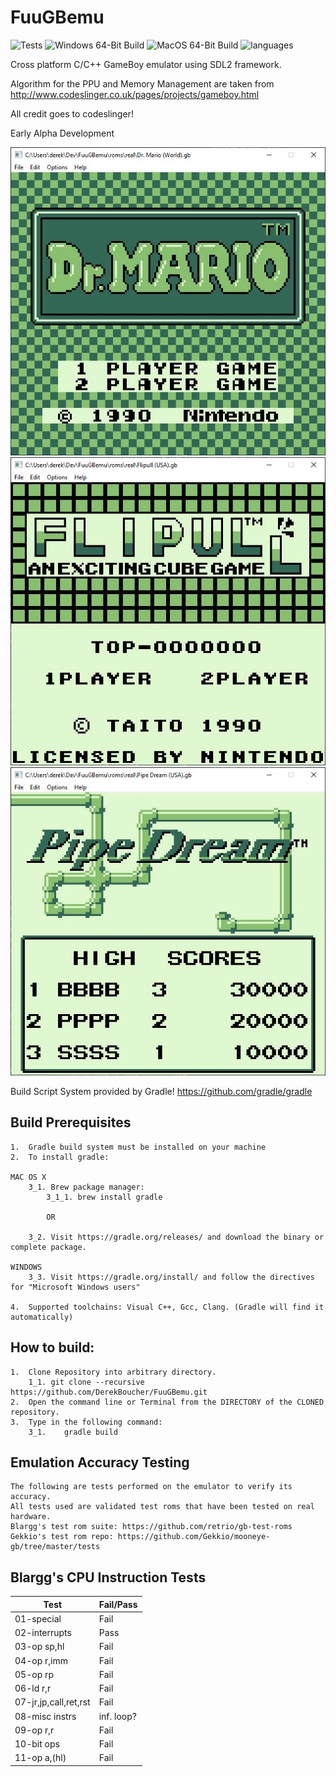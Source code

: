 # FuuGBemu
![Tests](https://github.com/DerekBoucher/FuuGBemu/workflows/Tests/badge.svg?event=push)    ![Windows 64-Bit Build](https://github.com/DerekBoucher/FuuGBemu/workflows/Windows%2064-Bit%20Build/badge.svg?event=push)    ![MacOS 64-Bit Build](https://github.com/DerekBoucher/FuuGBemu/workflows/MacOS%2064-Bit%20Build/badge.svg?event=push)    ![languages](https://img.shields.io/github/languages/top/DerekBoucher/FuuGBemu)

Cross platform C/C++ GameBoy emulator using SDL2 framework.

Algorithm for the PPU and Memory Management are taken from http://www.codeslinger.co.uk/pages/projects/gameboy.html

All credit goes to codeslinger!

Early Alpha Development

![](images/DrMario.JPG)
![](images/Flipull.JPG)
![](images/PipeDream.JPG)

Build Script System provided by Gradle! https://github.com/gradle/gradle

## Build Prerequisites
    1.  Gradle build system must be installed on your machine
    2.  To install gradle:

    MAC OS X
        3_1. Brew package manager:
            3_1_1. brew install gradle

            OR

        3_2. Visit https://gradle.org/releases/ and download the binary or complete package.
    
    WINDOWS
        3_3. Visit https://gradle.org/install/ and follow the directives for "Microsoft Windows users"
    
    4.  Supported toolchains: Visual C++, Gcc, Clang. (Gradle will find it automatically)


## How to build:

    1.  Clone Repository into arbitrary directory.
        1_1. git clone --recursive https://github.com/DerekBoucher/FuuGBemu.git
    2.  Open the command line or Terminal from the DIRECTORY of the CLONED repository.
    3.  Type in the following command:
        3_1.    gradle build

## Emulation Accuracy Testing

	The following are tests performed on the emulator to verify its accuracy.
	All tests used are validated test roms that have been tested on real hardware.
	Blargg's test rom suite: https://github.com/retrio/gb-test-roms
	Gekkio's test rom repo: https://github.com/Gekkio/mooneye-gb/tree/master/tests

## Blargg's CPU Instruction Tests
| Test 		| Fail/Pass |
|------			|-------|
|01-special		| Fail	|
|02-interrupts		| Pass	|
|03-op sp,hl		| Fail	|
|04-op r,imm		| Fail	|
|05-op rp		| Fail	|
|06-ld r,r		| Fail	|
|07-jr,jp,call,ret,rst	| Fail	|
|08-misc instrs		| inf. loop? |
|09-op r,r		| Fail	|
|10-bit ops		| Fail	|
|11-op a,(hl)		| Fail	|